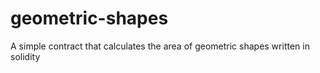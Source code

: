 # geometric-shapes
A simple contract that calculates the area of geometric shapes written in solidity
